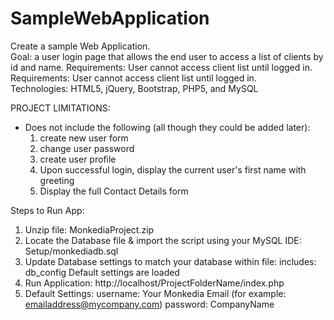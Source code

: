 # SampleWebApplication
Create a sample Web Application.  
Goal: a user login page that allows the end user to access a list of clients by id and name. Requirements:  User cannot access client list until logged in. 
Requirements:  User cannot access client list until logged in.  
Technologies:  HTML5, jQuery, Bootstrap, PHP5, and MySQL

PROJECT LIMITATIONS: 
* Does not include the following (all though they could be added later):
    1. create new user form
    2. change user password
    3. create user profile
    4. Upon successful login, display the current user's first name with greeting
    5. Display the full Contact Details form

Steps to Run App: 

1. Unzip file: MonkediaProject.zip
2. Locate the Database file & import the script using your MySQL IDE: Setup/monkediadb.sql
3. Update Database settings to match your database within file: includes: db_config
   Default settings are loaded
4. Run Application: 
    http://localhost/ProjectFolderName/index.php
5. Default Settings:
    username: Your Monkedia Email (for example: emailaddress@mycompany.com)
    password: CompanyName

